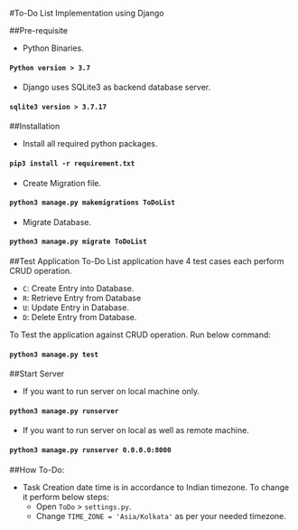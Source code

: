 #To-Do List Implementation using Django

##Pre-requisite
* Python Binaries.
#### `Python version > 3.7`

* Django uses SQLite3 as backend database server.
#### `sqlite3 version > 3.7.17`

##Installation

* Install all required python packages.
#### `pip3 install -r requirement.txt`

* Create Migration file.
#### `python3 manage.py makemigrations ToDoList`

* Migrate Database.
#### `python3 manage.py migrate ToDoList`

##Test Application
To-Do List application have 4 test cases each perform CRUD operation.
* `C`: Create Entry into Database.
* `R`: Retrieve Entry from Database
* `U`: Update Entry in Database.
* `D`: Delete Entry from Database.

To Test the application against CRUD operation. Run below command:

#### `python3 manage.py test`


##Start Server
* If you want to run server on local machine only.
#### `python3 manage.py runserver`

* If you want to run server on local as well as remote machine.
#### `python3 manage.py runserver 0.0.0.0:8000`

##How To-Do:
* Task Creation date time is in accordance to Indian timezone. To change it perform below steps:
    * Open `ToDo` > `settings.py`.
    * Change `TIME_ZONE = 'Asia/Kolkata'` as per your needed timezone.